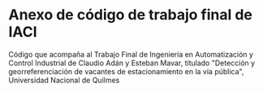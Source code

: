 # Anexo de código de trabajo final de IACI
Código que acompaña al Trabajo Final de Ingeniería en Automatización y Control Industrial de Claudio Adán y Esteban Mavar, titulado "Detección y georreferenciación de vacantes de estacionamiento en la via pública", Universidad Nacional de Quilmes
